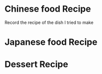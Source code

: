 # Chinese food Recipe
Record the recipe of the dish I tried to make

# Japanese food Recipe

# Dessert Recipe
